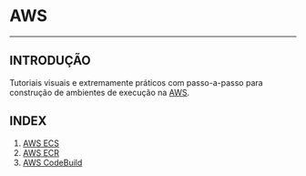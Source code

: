 # AWS
---

## INTRODUÇÃO

Tutoriais visuais e extremamente práticos com passo-a-passo para construção de ambientes de execução na [AWS](https://aws.amazon.com/).

## INDEX

1. [AWS ECS](ecs/README.md)
1. [AWS ECR](ecr/README.md)
1. [AWS CodeBuild](code-build/README.md)

